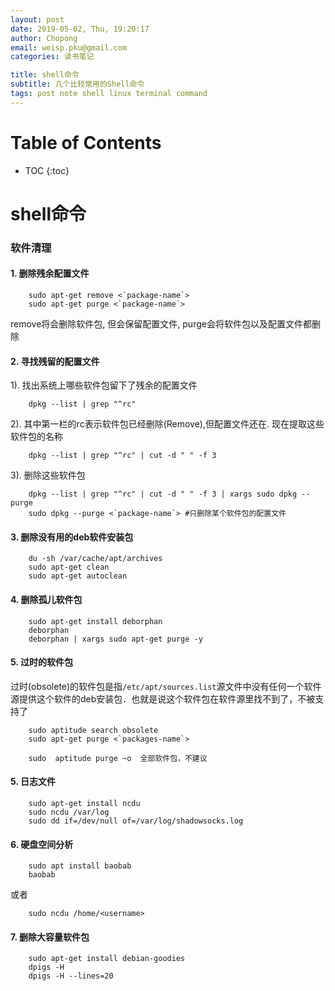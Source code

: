 ```yaml
---
layout: post
date: 2019-05-02, Thu, 19:20:17
author: Chopong
email: weisp.pku@gmail.com
categories: 读书笔记

title: shell命令
subtitle: 几个比较常用的Shell命令
tags: post note shell linux terminal command
---
```


# Table of Contents #
* TOC
{:toc}

# shell命令 #

### 软件清理 ###

#### 1. 删除残余配置文件 ####

``` shell
    sudo apt-get remove <`package-name`>
    sudo apt-get purge <`package-name`>
```

remove将会删除软件包, 但会保留配置文件, purge会将软件包以及配置文件都删除

#### 2. 寻找残留的配置文件 ####
1). 找出系统上哪些软件包留下了残余的配置文件
``` shell
    dpkg --list | grep "^rc"
```
2). 其中第一栏的rc表示软件包已经删除(Remove),但配置文件还在. 现在提取这些软件包的名称

``` shell
    dpkg --list | grep "^rc" | cut -d " " -f 3
```

3). 删除这些软件包
``` shell
    dpkg --list | grep "^rc" | cut -d " " -f 3 | xargs sudo dpkg --purge
    sudo dpkg --purge <`package-name`> #只删除某个软件包的配置文件
```

#### 3. 删除没有用的deb软件安装包 ####

``` shell
    du -sh /var/cache/apt/archives
    sudo apt-get clean
    sudo apt-get autoclean
```


#### 4. 删除孤儿软件包 ####

``` shell
    sudo apt-get install deborphan
    deborphan
    deborphan | xargs sudo apt-get purge -y
```

#### 5. 过时的软件包 ####

过时(obsolete)的软件包是指`/etc/apt/sources.list`源文件中没有任何一个软件源提供这个软件的deb安装包．也就是说这个软件包在软件源里找不到了，不被支持了

``` shell
    sudo aptitude search obsolete
    sudo apt-get purge <`packages-name`>

    sudo  aptitude purge ~o  全部软件包，不建议
```

#### 5. 日志文件 ####

``` shell
    sudo apt-get install ncdu
    sudo ncdu /var/log
    sudo dd if=/dev/null of=/var/log/shadowsocks.log
```

#### 6. 硬盘空间分析 ####

``` shell
    sudo apt install baobab
    baobab
```

或者

``` shell
    sudo ncdu /home/<username>
```

#### 7. 删除大容量软件包 ####

``` shell
    sudo apt-get install debian-goodies
    dpigs -H
    dpigs -H --lines=20
```
